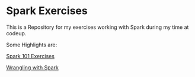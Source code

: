 # Spark Exercises

This is a Repository for my exercises working with Spark during my time at codeup. 

Some Highlights are:

[Spark 101 Exercises](https://github.com/HeatherOrtegaMcMillan/spark-exercises/blob/main/spark101.ipynb)

[Wrangling with Spark](https://github.com/HeatherOrtegaMcMillan/spark-exercises/blob/main/wrangle_spark_exercises.ipynb)